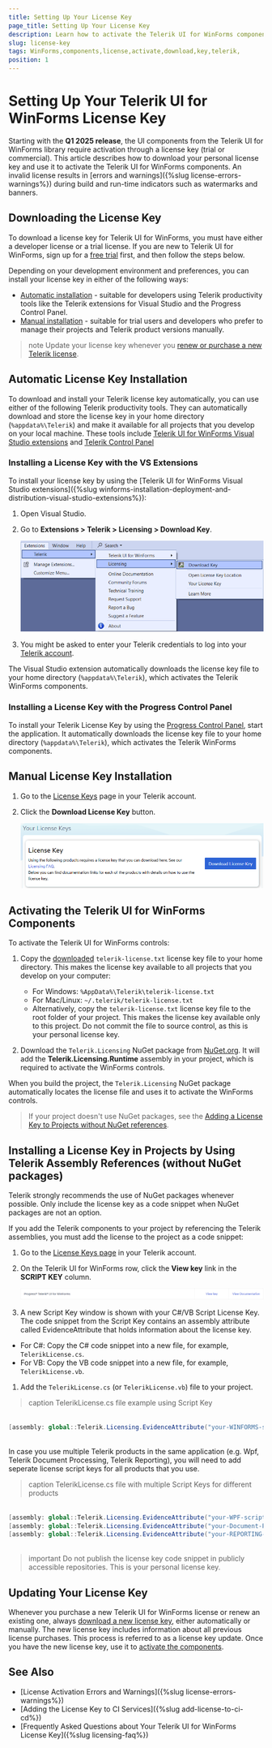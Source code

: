```yaml
---
title: Setting Up Your License Key
page_title: Setting Up Your License Key
description: Learn how to activate the Telerik UI for WinForms components by downloading and setting up your Telerik components license key.
slug: license-key
tags: WinForms,components,license,activate,download,key,telerik,
position: 1
---
```


# Setting Up Your Telerik UI for WinForms License Key

Starting with the __Q1 2025 release__, the UI components from the Telerik UI for WinForms library require activation through a license key (trial or commercial). This article describes how to download your personal license key and use it to activate the Telerik UI for WinForms components. An invalid license results in [errors and warnings]({%slug license-errors-warnings%}) during build and run-time indicators such as watermarks and banners.

## Downloading the License Key

To download a license key for Telerik UI for WinForms, you must have either a developer license or a trial license. If you are new to Telerik UI for WinForms, sign up for a [free trial](https://www.telerik.com/try/ui-for-WinForms) first, and then follow the steps below.

Depending on your development environment and preferences, you can install your license key in either of the following ways: 

* [Automatic installation](#automatic-license-key-installation) - suitable for developers using Telerik productivity tools like the Telerik extensions for Visual Studio and the Progress Control Panel.
* [Manual installation](#manual-license-key-installation) - suitable for trial users and developers who prefer to manage their projects and Telerik product versions manually.

>note Update your license key whenever you [renew or purchase a new Telerik license](#updating-your-license-key).

## Automatic License Key Installation

To download and install your Telerik license key automatically, you can use either of the following Telerik productivity tools. They can automatically download and store the license key in your home directory (`%appdata%\Telerik`) and make it available for all projects that you develop on your local machine. 
These tools include [Telerik UI for WinForms Visual Studio extensions](#installing-a-license-key-with-the-vs-extensions) and [Telerik Control Panel](#installing-a-license-key-with-the-progress-control-panel)

### Installing a License Key with the VS Extensions

To install your license key by using the [Telerik UI for WinForms Visual Studio extensions]({%slug winforms-installation-deployment-and-distribution-visual-studio-extensions%}):

1. Open Visual Studio.
1. Go to **Extensions > Telerik > Licensing > Download Key**.

    ![Installing a License Key with the VS Extensions](./images/install-license-key-VS-extensions.png)
1. You might be asked to enter your Telerik credentials to log into your [Telerik account](https://www.telerik.com/account/).

The Visual Studio extension automatically downloads the license key file to your home directory (`%appdata%\Telerik`), which activates the Telerik WinForms components.


### Installing a License Key with the Progress Control Panel

To install your Telerik License Key by using the [Progress Control Panel](https://docs.telerik.com/controlpanel/introduction), start the application. It automatically downloads the license key file to your home directory (`%appdata%\Telerik`), which activates the Telerik WinForms components.

## Manual License Key Installation

1. Go to the [License Keys](https://www.telerik.com/account/your-licenses/license-keys) page in your Telerik account.

1. Click the **Download License Key** button.

    ![Download a Telerik UI for WinForms License Key](./images/download-license-key.png)

## Activating the Telerik UI for WinForms Components

To activate the Telerik UI for WinForms controls:

1. Copy the [downloaded](#downloading-the-license-key) `telerik-license.txt` license key file to your home directory. This makes the license key available to all projects that you develop on your computer:

    * For Windows: `%AppData%\Telerik\telerik-license.txt`
    * For Mac/Linux: `~/.telerik/telerik-license.txt`
    * Alternatively, copy the `telerik-license.txt` license key file to the root folder of your project. This makes the license key available only to this project. Do not commit the file to source control, as this is your personal license key.

1. Download the `Telerik.Licensing` NuGet package from [NuGet.org](https://www.nuget.org/). It will add the **Telerik.Licensing.Runtime** assembly in your project, which is required to activate the WinForms controls.

When you build the project, the `Telerik.Licensing` NuGet package automatically locates the license file and uses it to activate the WinForms controls.

> If your project doesn't use NuGet packages, see the [Adding a License Key to Projects without NuGet references](#installing-a-license-key-in-projects-by-using-telerik-assembly-references-without-nuget-packages).

## Installing a License Key in Projects by Using Telerik Assembly References (without NuGet packages)

Telerik strongly recommends the use of NuGet packages whenever possible. Only include the license key as a code snippet when NuGet packages are not an option.

If you add the Telerik components to your project by referencing the Telerik assemblies, you must add the license to the project as a code snippet:

1. Go to the [License Keys page](https://www.telerik.com/account/your-licenses/license-keys) in your Telerik account.

1. On the Telerik UI for WinForms row, click the **View key** link in the **SCRIPT KEY** column.

    ![Download a Telerik UI for WinForms Script Key](./images/download-script-key.png)

1. A new Script Key window is shown with your C#/VB Script License Key. The code snippet from the Script Key contains an assembly attribute called EvidenceAttribute that holds information about the license key.
- For C#: Copy the C# code snippet into a new file, for example, `TelerikLicense.cs`.  
- For VB: Copy the VB code snippet into a new file, for example, `TelerikLicense.vb`.

1. Add the `TelerikLicense.cs` (or `TelerikLicense.vb`) file to your project. 

>caption TelerikLicense.cs file example using Script Key

````C#

[assembly: global::Telerik.Licensing.EvidenceAttribute("your-WINFORMS-script-key-here")]
        
````

In case you use multiple Telerik products in the same application (e.g. Wpf, Telerik Document Processing, Telerik Reporting), you will need to add seperate license script keys for all products that you use.

>caption TelerikLicense.cs file with multiple Script Keys for different products

````C#

[assembly: global::Telerik.Licensing.EvidenceAttribute("your-WPF-script-key-here")] 
[assembly: global::Telerik.Licensing.EvidenceAttribute("your-Document-Processing-script-key-here")] 
[assembly: global::Telerik.Licensing.EvidenceAttribute("your-REPORTING-script-key-here")] 
        
````

>important Do not publish the license key code snippet in publicly accessible repositories. This is your personal license key.


## Updating Your License Key

Whenever you purchase a new Telerik UI for WinForms license or renew an existing one, always [download a new license key](#downloading-the-license-key), either automatically or manually. The new license key includes information about all previous license purchases. This process is referred to as a license key update. Once you have the new license key, use it to [activate the components](#activating-the-telerik-ui-for-net-winforms-components).

## See Also

* [License Activation Errors and Warnings]({%slug license-errors-warnings%})
* [Adding the License Key to CI Services]({%slug add-license-to-ci-cd%})
* [Frequently Asked Questions about Your Telerik UI for WinForms License Key]({%slug licensing-faq%})
